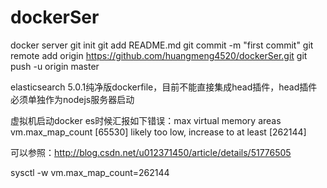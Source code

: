 # dockerSer
docker server
git init
git add README.md
git commit -m "first commit"
git remote add origin https://github.com/huangmeng4520/dockerSer.git
git push -u origin master

elasticsearch 5.0.1纯净版dockerfile，目前不能直接集成head插件，head插件必须单独作为nodejs服务器启动

虚拟机启动docker es时候汇报如下错误：max virtual memory areas vm.max_map_count [65530] likely too low, increase to at least [262144]

可以参照：http://blog.csdn.net/u012371450/article/details/51776505

 sysctl -w vm.max_map_count=262144
